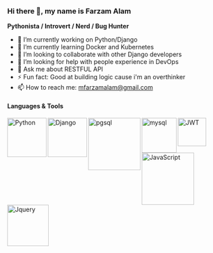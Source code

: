 ### Hi there 👋, my name is Farzam Alam

**Pythonista / Introvert / Nerd / Bug Hunter**

- 🔭 I’m currently working on Python/Django
- 🌱 I’m currently learning Docker and Kubernetes
- 👯 I’m looking to collaborate with other Django developers
- 🤔 I’m looking for help with people experience in DevOps
- 💬 Ask me about RESTFUL API
- ⚡ Fun fact: Good at building logic cause i'm an overthinker
- 📫 How to reach me: mfarzamalam@gmail.com


#### Languages & Tools
<img align="left" alt="Python" width="90px" src="https://img.shields.io/badge/Python-FFD43B?style=for-the-badge&logo=python&logoColor=blue" /> 
<img align="left" alt="Django" width="90px" src="https://img.shields.io/badge/Django-092E20?style=for-the-badge&logo=django&logoColor=green" /> 
<img align="left" alt="pgsql" width="120px" src="https://img.shields.io/badge/PostgreSQL-316192?style=for-the-badge&logo=postgresql&logoColor=white" />
<img align="left" alt="mysql" width="80px" src="https://img.shields.io/badge/MySQL-005C84?style=for-the-badge&logo=mysql&logoColor=white" />

<img align="left" alt="JWT" width="65px" src="https://img.shields.io/badge/JWT-000000?style=for-the-badge&logo=JSON%20web%20tokens&logoColor=white"/>
<img align="left" alt="JavaScript" width="120px" src="https://img.shields.io/badge/JavaScript-323330?style=for-the-badge&logo=javascript&logoColor=F7DF1E" />
<img align="left" alt="Jquery" width="95px" src="https://img.shields.io/badge/jQuery-0769AD?style=for-the-badge&logo=jquery&logoColor=white" /> 


<!-- 
https://github.com/alexandresanlim/Badges4-README.md-Profile 
-->
